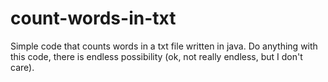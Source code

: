 # count-words-in-txt
Simple code that counts words in a txt file written in java.
Do anything with this code, there is endless possibility (ok, not really endless, but I don't care).
